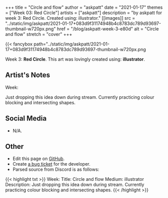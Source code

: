 +++
title =       "Circle and flow"
author =      "askpatt"
date =        "2021-01-17"
themes =      ["Week 03: Red Circle"]
artists =     ["askpatt"]
description = "by askpatt for week 3: Red Circle. Created using: illustrator."
[[images]]
              src = "../static/img/askpatt/2021-01-17+083d9f31174948b4c8783dc789d93697-thumbnail-w720px.png"
              href = "/blog/askpatt-week-3-e80d"
              alt = "Circle and flow"
              stretch = "cover"
+++


{{< fancybox path="../static/img/askpatt/2021-01-17+083d9f31174948b4c8783dc789d93697-thumbnail-w720px.png

Week 3: **Red Circle**. This art was lovingly created using: **illustrator**.

## Artist's Notes

Week: 

Just dropping this idea down during stream. Currently practicing colour blocking and intersecting shapes.

## Social Media

- N/A.

## Other

- Edit this page on [GitHub](https://github.com/teaminkling/web-refresh/edit/main/content/blog/askpatt-week-3-e80d.md).
- Create [a bug ticket](https://github.com/teaminkling/web-refresh/issues/new?assignees=&labels=bug&template=problem-report.md&title=) for the developer.
- Parsed source from Discord is as follows:

{{< highlight txt >}}
Week: 
Title:  Circle and flow
Medium: illustrator 
Description: Just dropping this idea down during stream. Currently practicing colour blocking and intersecting shapes.
{{< /highlight >}}